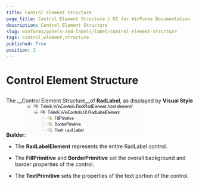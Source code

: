 ```yaml
---
title: Control Element Structure
page_title: Control Element Structure | UI for WinForms Documentation
description: Control Element Structure
slug: winforms/panels-and-labels/label/control-element-structure
tags: control,element,structure
published: True
position: 1
---
```


# Control Element Structure



## 

The __Control Element Structure__of __RadLabel__, as displayed by __Visual Style Builder__:![panels-and-labels-label-control-element-structure 001](images/panels-and-labels-label-control-element-structure001.png)

* The __RadLabelElement__ represents the entire RadLabel control.

* The __FillPrimitive__ and __BorderPrimitive__ set the overall
            background and border properties of the control.

* The __TextPrimitive__ sets the properties of the text portion of the control.
